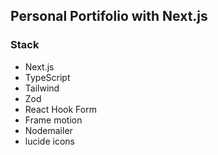 ## Personal Portifolio with Next.js

### Stack

- Next.js
- TypeScript
- Tailwind
- Zod
- React Hook Form
- Frame motion
- Nodemailer
- lucide icons
